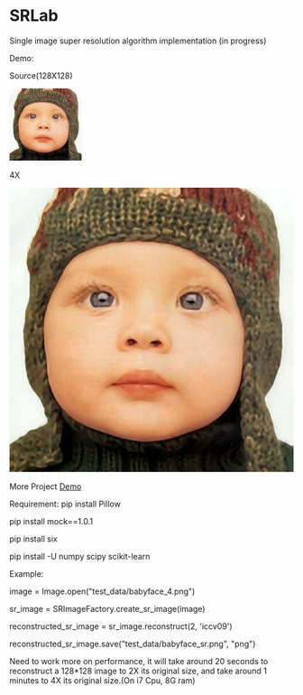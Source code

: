 SRLab
=====

Single image super resolution algorithm implementation (in progress)

Demo:

Source(128X128)

![Source(128X128):](test_data/babyface_4.png)

4X

![4X](test_data/babyface_4x.png)

More Project [Demo](http://shaofeng_2010.gegahost.net/SR/SingleImgSR.html)

Requirement:
pip install Pillow

pip install mock==1.0.1

pip install six

pip install -U numpy scipy scikit-learn

Example:

image = Image.open("test_data/babyface_4.png")

sr_image = SRImageFactory.create_sr_image(image)

reconstructed_sr_image = sr_image.reconstruct(2, 'iccv09')

reconstructed_sr_image.save("test_data/babyface_sr.png", "png")

Need to work more on performance, it will take around 20 seconds to reconstruct a 128*128 image to
2X its original size, and take around 1 minutes to 4X its original size.(On i7 Cpu, 8G ram)